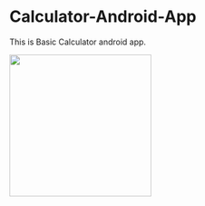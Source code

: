 # Calculator-Android-App

This is Basic Calculator android app.

<img src="http://g.recordit.co/RQbbwzErgx.gif" width=250>

